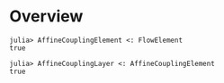 # Overview

```jldoctest
julia> AffineCouplingElement <: FlowElement
true
```

```jldoctest
julia> AffineCouplingLayer <: AffineCouplingElement
true
```